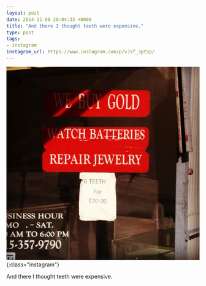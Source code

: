 ```yaml
---
layout: post
date: 2014-11-08 20:04:33 +0000
title: "And there I thought teeth were expensive."
type: post
tags:
- instagram
instagram_url: https://www.instagram.com/p/vJsf_3pt5p/
---
```


![Instagram - vJsf_3pt5p](/assets/vJsf_3pt5p.jpg){:class="instagram"}

And there I thought teeth were expensive.
